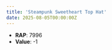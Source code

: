 ```yaml
---
title: 'Steampunk Sweetheart Top Hat'
date: 2025-08-05T00:00:00Z
---
```

- **RAP**: 7996
- **Value**: -1
